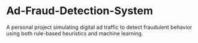 # Ad-Fraud-Detection-System
A personal project simulating digital ad traffic to detect fraudulent behavior using both rule-based heuristics and machine learning.
